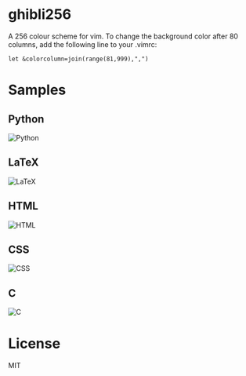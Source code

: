 ghibli256
=========
A 256 colour scheme for vim. To change the background color after 80 columns, add the following line to your .vimrc:

    let &colorcolumn=join(range(81,999),",")

Samples
=======

Python
------
![Python](/../master/images/python.png?raw=true)

LaTeX
-----
![LaTeX](/../master/images/latex.png?raw=true)

HTML
----
![HTML](/../master/images/html.png?raw=true)

CSS
---
![CSS](/../master/images/css.png?raw=true)

C
---
![C](/../master/images/c.png?raw=true)

License
=======
MIT
